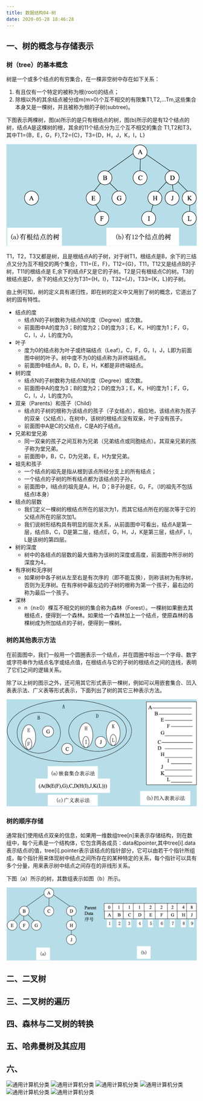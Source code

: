 ```yaml
---
title: 数据结构04-树
date: 2020-05-28 18:46:28
---
```


## 一、树的概念与存储表示

### 树（tree）的基本概念

树是一个或多个结点的有穷集合，在一棵非空树中存在如下关系：

1. 有且仅有一个特定的被称为根(root)的结点；    
2. 除根以外的其余结点被分成m(m>0)个互不相交的有限集T1,T2,...Tm,这些集合本身又是一棵树，并且被称为根的子树(subtree)。

下图表示两棵树，图(a)所示的是只有根结点的树，图(b)所示的是有12个结点的树，结点A是这棵树的根，其余的11个结点分为三个互不相交的集合 T1,T2和T3，其中T1={B，E，G，F},T2={C}，T3={D，H，J，K，I，L}

![树的基本概念](./数据结构04-树/树的基本概念.png)

T1，T2，T3又都是树，且是根结点A的子树，对于树T1，根结点是B，余下的三结点又分为互不相交的两个集合，T11={E，F}，T12={G}，T11，T12又是结点B的子树，T11的根结点是 E,余下的结点F又是它的子树。T2是只有根结点C的树。T3的根结点是D，余下的结点又分为T31={H，I}，T32={J}，T33={K，L}的子树。

由上例可知，树的定义具有递归性，即在树的定义中又用到了树的概念，它道出了树的固有特性。

- 结点的度
  - 结点N的子树数称为结点N的度（Degree）或次数。
  - 前面图中A的度为3；B的度为2；D的度为3；E，K，H的度为1；F，G，C，I，J，L的度为0。
- 叶子
  - 度为0的结点称为叶子或终端结点（Leaf）。C，F，G，I，J，L即为前面图中树的叶子。树中度不为0的结点称为非终端结点。
  - 前面图中结点A，B，D，E，H，K都是非终端结点。
- 树的度
  - 结点N的子树数称为结点N的度（Degree）或次数。
  - 前面图中A的度为3；B的度为2；D的度为3；E，K，H的度为1；F，G，C，I，J，L的度为0。
- 双亲（Parents）和孩子（Child）
  - 结点的子树的根称为该结点的孩子（子女结点），相应地，该结点称为孩子的双亲（父结点）。在树中，该树的根结点没有双亲，叶子没有孩子。
  - 前面图中A是C的父结点，C是A的子结点。
- 兄弟和堂兄弟
  - 同一双亲的孩子之间互称为兄弟（兄弟结点或同胞结点）。其双亲兄弟的孩子称为堂兄弟。
  - 前面图中，B，C，D为兄弟，E，H为堂兄弟。
- 祖先和孩子
  - 一个结点的祖先是指从根到该点所经分支上的所有结点；
  - 一个结点的子树的所有结点都为该结点的子孙。
  - 前面图中，I结点的祖先是A，H，D；B子孙是E，G，F。（I的祖先不包括结点I本身）
- 结点的层数
  - 我们定义一棵树的根结点所在的层次为1，而其它结点所在的层次等于它的父结点所在的层次加1。
  - 我们说树形结构具有明显的层次关系，从前面图中可看出，结点A是第一层，结点B，C，D是第二层，结点E，G，H，J，K是第三层，结点F，I，L是该树的第四层。
- 树的深度
  - 树中的各结点的层数的最大值称为该树的深度或高度，前面图中所示树的深度为4。
- 有序树和无序树
  - 如果树中各子树从左至右是有次序的（即不能互换），则称该树为有序树，否则为无序树。在有序树中最左边的子树的根称为第一个孩子，最右边的称为最后一个孩子。
- 深林
  - n（n≥0）棵互不相交的树的集合称为森林（Forest）。一棵树如果删去其根结点，便得到一个森林。如果给一个森林加上一个结点，使原森林的各棵树成为所加结点的子树，便得到一棵树。

### 树的其他表示方法

在前面图中，我们一般用一个圆圈表示一个结点，并在圆圈中标出一个字母、数字或字符串作为结点名字或结点值，在根结点与它的子树的根结点之间的连线，表明了它们之间的逻辑关系。

除了以上树的图示之外，还可用其它形式表示一棵树，例如可以用嵌套集合、凹入表表示法、广义表等形式表示，下面列出了树的其它三种表示方法。

![树的其他表示方法](./数据结构04-树/树的其他表示方法.png)

### 树的顺序存储 

通常我们使用结点双亲的信息，如果用一维数组tree[n]来表示存储结构，则在数组中，每个元素是一个结构体，它包含两各成员：data和pointer,其中tree[i].data表示结点i的值，tree[i].pointer表示该结点的指针部分，它可以由若干个指针所组成，每个指针用来体现树中结点之间所存在的某种特定的关系，每个指针可以具有多个分量，用来表示树中结点之间存在的非线形关系。

下图（a）所示的树，其数组表示如图（b）所示。

![树的顺序存储](./数据结构04-树/树的顺序存储.png)

## 二、二叉树

## 三、二叉树的遍历

## 四、森林与二叉树的转换

## 五、哈弗曼树及其应用

## 六、



![通用计算机分类](./数据结构04-树/通用计算机分类.png)
![通用计算机分类](./数据结构04-树/通用计算机分类.png)
![通用计算机分类](./数据结构04-树/通用计算机分类.png)
![通用计算机分类](./数据结构04-树/通用计算机分类.png)
![通用计算机分类](./数据结构04-树/通用计算机分类.png)
![通用计算机分类](./数据结构04-树/通用计算机分类.png)